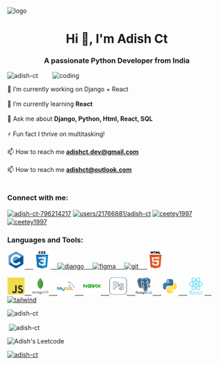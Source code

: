 ![logo](https://mir-s3-cdn-cf.behance.net/project_modules/max_1200/79731568097599.5b50bca477735.jpg)
<h1 align="center">Hi 👋, I'm Adish Ct</h1>
<h3 align="center">A passionate Python Developer from India</h3>

<img align="right" alt="coding" width="400" src="https://media2.giphy.com/media/qgQUggAC3Pfv687qPC/giphy.gif">


<p align="left"> <img src="https://komarev.com/ghpvc/?username=adish-ct&label=Profile%20views&color=0e75b6&style=flat" alt="adish-ct" /> </p>

🔭 I’m currently working on Django + React<br><br>
🌱 I’m currently learning **React** <br><br>
💬 Ask me about **Django, Python, Html, React, SQL** <br><br>
⚡ Fun fact  I thrive on multitasking!<br><br>
📫 How to reach me **adishct.dev@gmail.com** <br><br>
📫 How to reach me **adishct@outlook.com** <br><br>

<h3 align="left">Connect with me:</h3>
<p align="left">
<a href="https://linkedin.com/in/adish-ct-796214217" target="blank"><img align="center" src="https://raw.githubusercontent.com/rahuldkjain/github-profile-readme-generator/master/src/images/icons/Social/linked-in-alt.svg" alt="adish-ct-796214217" height="30" width="40" /></a>
<a href="https://stackoverflow.com/users/users/21766881/adish-ct" target="blank"><img align="center" src="https://raw.githubusercontent.com/rahuldkjain/github-profile-readme-generator/master/src/images/icons/Social/stack-overflow.svg" alt="users/21766881/adish-ct" height="30" width="40" /></a>
<a href="https://www.hackerrank.com/ceetey1997" target="blank"><img align="center" src="https://raw.githubusercontent.com/rahuldkjain/github-profile-readme-generator/master/src/images/icons/Social/hackerrank.svg" alt="ceetey1997" height="30" width="40" /></a>
<a href="https://www.leetcode.com/adish_ct" target="blank"><img align="center" src="https://raw.githubusercontent.com/rahuldkjain/github-profile-readme-generator/master/src/images/icons/Social/hackerrank.svg" alt="ceetey1997" height="30" width="40" /></a>

</p>

<h3 align="left">Languages and Tools:</h3>
<p align="left"> <a href="https://www.cprogramming.com/" target="_blank" rel="noreferrer"> <img src="https://raw.githubusercontent.com/devicons/devicon/master/icons/c/c-original.svg" alt="c" width="40" height="40"/> </a> <a href="https://www.w3schools.com/css/" target="_blank" rel="noreferrer"> &nbsp &nbsp <img src="https://raw.githubusercontent.com/devicons/devicon/master/icons/css3/css3-original-wordmark.svg" alt="css3" width="40" height="40"/> </a> <a href="https://www.djangoproject.com/" target="_blank" rel="noreferrer">   &nbsp &nbsp<img src="https://cdn.worldvectorlogo.com/logos/django.svg" alt="django" width="40" height="40"/> </a> <a href="https://www.figma.com/" target="_blank" rel="noreferrer">  &nbsp &nbsp <img src="https://www.vectorlogo.zone/logos/figma/figma-icon.svg" alt="figma" width="40" height="40"/> </a> <a href="https://git-scm.com/" target="_blank" rel="noreferrer">  &nbsp &nbsp <img src="https://www.vectorlogo.zone/logos/git-scm/git-scm-icon.svg" alt="git" width="40" height="40"/> </a> <a href="https://www.w3.org/html/" target="_blank" rel="noreferrer">  &nbsp &nbsp  <img src="https://raw.githubusercontent.com/devicons/devicon/master/icons/html5/html5-original-wordmark.svg" alt="html5" width="40" height="40"/> </a> <a href="https://developer.mozilla.org/en-US/docs/Web/JavaScript" target="_blank" rel="noreferrer"> <br><br>  <img src="https://raw.githubusercontent.com/devicons/devicon/master/icons/javascript/javascript-original.svg" alt="javascript" width="40" height="40"/> </a> <a href="https://www.mongodb.com/" target="_blank" rel="noreferrer"> &nbsp &nbsp<img src="https://raw.githubusercontent.com/devicons/devicon/master/icons/mongodb/mongodb-original-wordmark.svg" alt="mongodb" width="40" height="40"/> </a> <a href="https://www.mysql.com/" target="_blank" rel="noreferrer">  &nbsp &nbsp <img src="https://raw.githubusercontent.com/devicons/devicon/master/icons/mysql/mysql-original-wordmark.svg" alt="mysql" width="40" height="40"/> </a> <a href="https://www.nginx.com" target="_blank" rel="noreferrer">  &nbsp &nbsp <img src="https://raw.githubusercontent.com/devicons/devicon/master/icons/nginx/nginx-original.svg" alt="nginx" width="40" height="40"/> </a> <a href="https://www.photoshop.com/en" target="_blank" rel="noreferrer">  &nbsp &nbsp <img src="https://raw.githubusercontent.com/devicons/devicon/master/icons/photoshop/photoshop-line.svg" alt="photoshop" width="40" height="40"/> </a> <a href="https://www.postgresql.org" target="_blank" rel="noreferrer">  &nbsp &nbsp <img src="https://raw.githubusercontent.com/devicons/devicon/master/icons/postgresql/postgresql-original-wordmark.svg" alt="postgresql" width="40" height="40"/> </a> <a href="https://www.python.org" target="_blank" rel="noreferrer">  &nbsp &nbsp <img src="https://raw.githubusercontent.com/devicons/devicon/master/icons/python/python-original.svg" alt="python" width="40" height="40"/> </a> <a href="https://reactjs.org/" target="_blank" rel="noreferrer">  &nbsp &nbsp <img src="https://raw.githubusercontent.com/devicons/devicon/master/icons/react/react-original-wordmark.svg" alt="react" width="40" height="40"/> </a> <a href="https://tailwindcss.com/" target="_blank" rel="noreferrer">  &nbsp &nbsp <img src="https://www.vectorlogo.zone/logos/tailwindcss/tailwindcss-icon.svg" alt="tailwind" width="40" height="40"/> </a> </p>

<p><img align="left" src="https://github-readme-stats.vercel.app/api/top-langs?username=adish-ct&&show_icons=true&title_color=bb2acf&text_color=daf7dc&bg_color=191919" alt="adish-ct" /></p>

<br>

<p>&nbsp;<img align="center" src="https://github-readme-stats.vercel.app/api?username=adish-ct&&show_icons=true&title_color=bb2acf&text_color=daf7dc&bg_color=191919" alt="adish-ct" /></p>


<p align="right"> 
  
  ![Adish's Leetcode](https://leetcard.jacoblin.cool/adish_ct?ext=heatmap)
 
</p>

<p align="left"> <a href="https://github.com/ryo-ma/github-profile-trophy"><img src="https://github-profile-trophy.vercel.app/?username=adish-ct" alt="adish-ct" /></a> </p>



